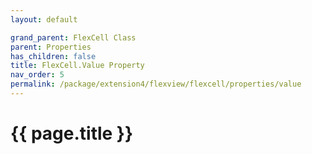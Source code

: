 ```yaml
---
layout: default

grand_parent: FlexCell Class
parent: Properties
has_children: false
title: FlexCell.Value Property
nav_order: 5
permalink: /package/extension4/flexview/flexcell/properties/value
---
```

# {{ page.title }}